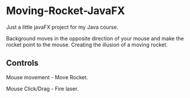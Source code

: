 # Moving-Rocket-JavaFX
Just a little javaFX project for my Java course.

Background moves in the opposite direction of your mouse and make the rocket point to the mouse. Creating the illusion of a moving rocket.

Controls
----
Mouse movement - Move Rocket.

Mouse Click/Drag - Fire laser.
